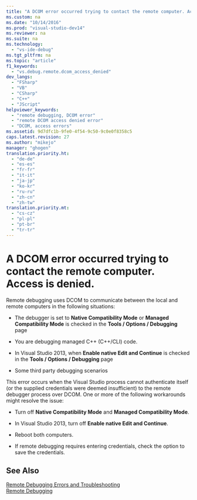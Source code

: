 ```yaml
---
title: "A DCOM error occurred trying to contact the remote computer. Access is denied."
ms.custom: na
ms.date: "10/14/2016"
ms.prod: "visual-studio-dev14"
ms.reviewer: na
ms.suite: na
ms.technology: 
  - "vs-ide-debug"
ms.tgt_pltfrm: na
ms.topic: "article"
f1_keywords: 
  - "vs.debug.remote.dcom_access_denied"
dev_langs: 
  - "FSharp"
  - "VB"
  - "CSharp"
  - "C++"
  - "JScript"
helpviewer_keywords: 
  - "remote debugging, DCOM error"
  - "remote DCOM access denied error"
  - "DCOM, access errors"
ms.assetid: 9d7dfc1b-9fe0-4f54-9c50-9c0e0f8358c5
caps.latest.revision: 27
ms.author: "mikejo"
manager: "ghogen"
translation.priority.ht: 
  - "de-de"
  - "es-es"
  - "fr-fr"
  - "it-it"
  - "ja-jp"
  - "ko-kr"
  - "ru-ru"
  - "zh-cn"
  - "zh-tw"
translation.priority.mt: 
  - "cs-cz"
  - "pl-pl"
  - "pt-br"
  - "tr-tr"
---
```

# A DCOM error occurred trying to contact the remote computer. Access is denied.
Remote debugging uses DCOM to communicate between the local and remote computers in the following situations:  
  
-   The debugger is set to **Native Compatibility Mode** or **Managed Compatibility Mode** is checked in the **Tools / Options / Debugging** page  
  
-   You are debugging managed C++ (C++/CLI) code.  
  
-   In Visual Studio 2013, when **Enable native Edit and Continue** is checked in the **Tools / Options / Debugging** page  
  
-   Some third party debugging scenarios  
  
 This error occurs when the Visual Studio process cannot authenticate itself (or the supplied credentials were deemed insufficient) to the remote debugger process over DCOM. One or more of the following workarounds might resolve the issue:  
  
-   Turn off  **Native Compatibility Mode** and **Managed Compatibility Mode**.  
  
-   In Visual Studio 2013, turn off **Enable native Edit and Continue**.  
  
-   Reboot both computers.  
  
-   If remote debugging requires entering credentials, check the option to save the credentials.  
  
## See Also  
 [Remote Debugging Errors and Troubleshooting](../debugger/remote-debugging-errors-and-troubleshooting.md)   
 [Remote Debugging](../debugger/remote-debugging.md)